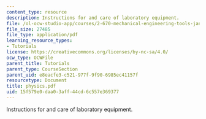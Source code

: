 ```yaml
---
content_type: resource
description: Instructions for and care of laboratory equipment.
file: /ol-ocw-studio-app/courses/2-670-mechanical-engineering-tools-january-iap-2004/15f579e0daa03aff44cd6c557e369377_physics.pdf
file_size: 27485
file_type: application/pdf
learning_resource_types:
- Tutorials
license: https://creativecommons.org/licenses/by-nc-sa/4.0/
ocw_type: OCWFile
parent_title: Tutorials
parent_type: CourseSection
parent_uid: e8eacfe3-c521-977f-9f90-6985ec41157f
resourcetype: Document
title: physics.pdf
uid: 15f579e0-daa0-3aff-44cd-6c557e369377
---
```

Instructions for and care of laboratory equipment.
